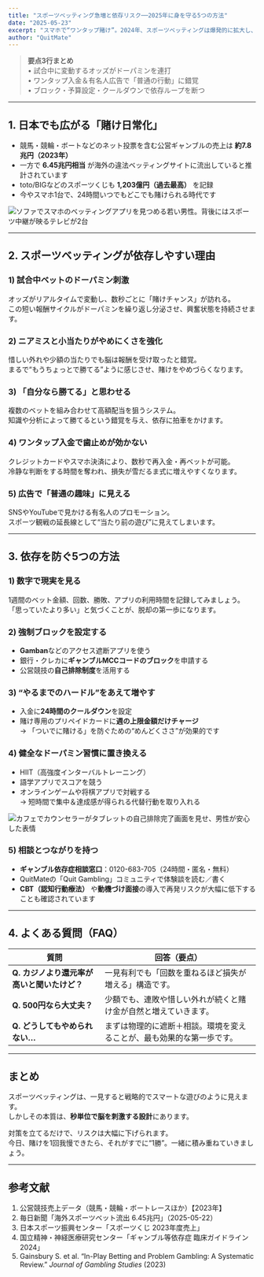 ```yaml
---
title: "スポーツベッティング急増と依存リスク──2025年に身を守る5つの方法"
date: "2025-05-23"
excerpt: "スマホで“ワンタップ賭け”。2024年、スポーツベッティングは爆発的に拡大し、ギャンブル被害も深刻化。本記事では、試合中オッズがなぜ脳を刺激し続けるのかを解説し、依存を防ぐ5つの具体策を紹介します。QuitMateなら各ステップをアプリでサポート。"
author: "QuitMate"
---
```


> **要点3行まとめ**  
> • 試合中に変動するオッズがドーパミンを連打  
> • ワンタップ入金＆有名人広告で「普通の行動」に錯覚  
> • ブロック・予算設定・クールダウンで依存ループを断つ

---

## 1. 日本でも広がる「賭け日常化」

- 競馬・競輪・ボートなどのネット投票を含む公営ギャンブルの売上は **約7.8兆円（2023年）**
- 一方で **6.45兆円相当** が海外の違法ベッティングサイトに流出していると推計されています
- toto/BIGなどのスポーツくじも **1,203億円（過去最高）** を記録
- 今やスマホ1台で、24時間いつでもどこでも賭けられる時代です

![ソファでスマホのベッティングアプリを見つめる若い男性。背後にはスポーツ中継が映るテレビが2台](sports-betting-young.png)

---

## 2. スポーツベッティングが依存しやすい理由

### 1) 試合中ベットのドーパミン刺激

オッズがリアルタイムで変動し、数秒ごとに「賭けチャンス」が訪れる。  
この短い報酬サイクルがドーパミンを繰り返し分泌させ、興奮状態を持続させます。

### 2) ニアミスと小当たりがやめにくさを強化

惜しい外れや少額の当たりでも脳は報酬を受け取ったと錯覚。  
まるで“もうちょっとで勝てる”ように感じさせ、賭けをやめづらくなります。

### 3) 「自分なら勝てる」と思わせる

複数のベットを組み合わせて高額配当を狙うシステム。  
知識や分析によって勝てるという錯覚を与え、依存に拍車をかけます。

### 4) ワンタップ入金で歯止めが効かない

クレジットカードやスマホ決済により、数秒で再入金・再ベットが可能。  
冷静な判断をする時間を奪われ、損失が雪だるま式に増えやすくなります。

### 5) 広告で「普通の趣味」に見える

SNSやYouTubeで見かける有名人のプロモーション。  
スポーツ観戦の延長線として“当たり前の遊び”に見えてしまいます。

---

## 3. 依存を防ぐ5つの方法

### 1) 数字で現実を見る

1週間のベット金額、回数、勝敗、アプリの利用時間を記録してみましょう。  
「思っていたより多い」と気づくことが、脱却の第一歩になります。

### 2) 強制ブロックを設定する

- **Gamban**などのアクセス遮断アプリを使う
- 銀行・クレカに**ギャンブルMCCコードのブロック**を申請する
- 公営競技の**自己排除制度**を活用する

### 3) “やるまでのハードル”をあえて増やす

- 入金に**24時間のクールダウン**を設定
- 賭け専用のプリペイドカードに**週の上限金額だけチャージ**  
  → 「ついでに賭ける」を防ぐための“めんどくささ”が効果的です

### 4) 健全なドーパミン習慣に置き換える

- HIIT（高強度インターバルトレーニング）
- 語学アプリでスコアを競う
- オンラインゲームや将棋アプリで対戦する  
  → 短時間で集中＆達成感が得られる代替行動を取り入れる

![カフェでカウンセラーがタブレットの自己排除完了画面を見せ、男性が安心した表情](sports-betting-old.png)

### 5) 相談とつながりを持つ

- **ギャンブル依存症相談窓口**：0120-683-705（24時間・匿名・無料）
- QuitMateの「Quit Gambling」コミュニティで体験談を読む／書く
- **CBT（認知行動療法）** や**動機づけ面接**の導入で再発リスクが大幅に低下することも確認されています

---

## 4. よくある質問（FAQ）

| 質問                                        | 回答（要点）                                                           |
| ------------------------------------------- | ---------------------------------------------------------------------- |
| **Q. カジノより還元率が高いと聞いたけど？** | 一見有利でも「回数を重ねるほど損失が増える」構造です。                 |
| **Q. 500円なら大丈夫？**                    | 少額でも、連敗や惜しい外れが続くと賭け金が自然と増えていきます。       |
| **Q. どうしてもやめられない…**              | まずは物理的に遮断＋相談。環境を変えることが、最も効果的な第一歩です。 |

---

## まとめ

スポーツベッティングは、一見すると戦略的でスマートな遊びのように見えます。  
しかしその本質は、**秒単位で脳を刺激する設計**にあります。

対策を立てるだけで、リスクは大幅に下げられます。  
今日、賭けを1回我慢できたら、それがすでに“1勝”。一緒に積み重ねていきましょう。

---

## 参考文献

1. 公営競技売上データ（競馬・競輪・ボートレースほか）【2023年】
2. 毎日新聞「海外スポーツベット流出 6.45兆円」（2025-05-22）
3. 日本スポーツ振興センター「スポーツくじ 2023年度売上」
4. 国立精神・神経医療研究センター「ギャンブル等依存症 臨床ガイドライン 2024」
5. Gainsbury S. et al. “In-Play Betting and Problem Gambling: A Systematic Review.” _Journal of Gambling Studies_ (2023)
